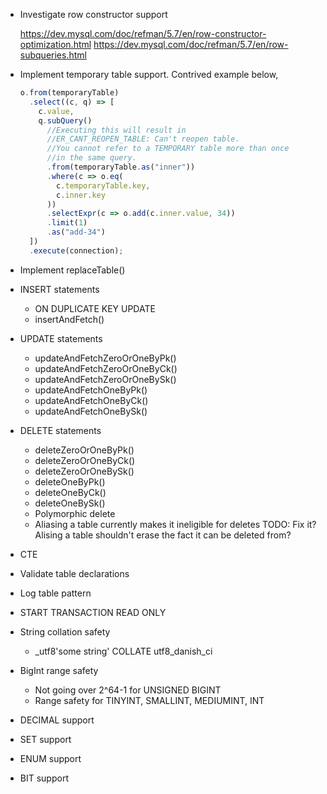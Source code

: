 + Investigate row constructor support

  https://dev.mysql.com/doc/refman/5.7/en/row-constructor-optimization.html
  https://dev.mysql.com/doc/refman/5.7/en/row-subqueries.html

+ Implement temporary table support.
  Contrived example below,
  ```ts
  o.from(temporaryTable)
    .select((c, q) => [
      c.value,
      q.subQuery()
        //Executing this will result in
        //ER_CANT_REOPEN_TABLE: Can't reopen table.
        //You cannot refer to a TEMPORARY table more than once
        //in the same query.
        .from(temporaryTable.as("inner"))
        .where(c => o.eq(
          c.temporaryTable.key,
          c.inner.key
        ))
        .selectExpr(c => o.add(c.inner.value, 34))
        .limit(1)
        .as("add-34")
    ])
    .execute(connection);
  ```

+ Implement replaceTable()

+ INSERT statements
  + ON DUPLICATE KEY UPDATE
  + insertAndFetch()
+ UPDATE statements
  + updateAndFetchZeroOrOneByPk()
  + updateAndFetchZeroOrOneByCk()
  + updateAndFetchZeroOrOneBySk()
  + updateAndFetchOneByPk()
  + updateAndFetchOneByCk()
  + updateAndFetchOneBySk()
+ DELETE statements
  + deleteZeroOrOneByPk()
  + deleteZeroOrOneByCk()
  + deleteZeroOrOneBySk()
  + deleteOneByPk()
  + deleteOneByCk()
  + deleteOneBySk()
  + Polymorphic delete
  + Aliasing a table currently makes it ineligible for deletes
    TODO: Fix it?
    Alising a table shouldn't erase the fact it can be deleted from?
+ CTE

+ Validate table declarations
+ Log table pattern
+ START TRANSACTION READ ONLY

+ String collation safety
  + _utf8'some string' COLLATE utf8_danish_ci

+ BigInt range safety
  + Not going over 2^64-1 for UNSIGNED BIGINT
  + Range safety for TINYINT, SMALLINT, MEDIUMINT, INT

+ DECIMAL support
+ SET support
+ ENUM support
+ BIT support